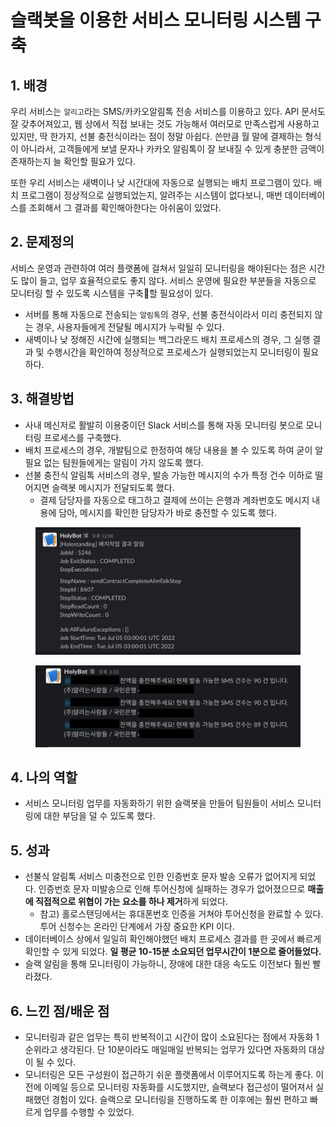 # 슬랙봇을 이용한 서비스 모니터링 시스템 구축

## 1. 배경&#x20;

우리 서비스는 `알리고`라는 SMS/카카오알림톡 전송 서비스를 이용하고 있다. API 문서도 잘 갖추어져있고, 웹 상에서 직접 보내는 것도 가능해서 여러모로 만족스럽게 사용하고 있지만, 딱 한가지, 선불 충전식이라는 점이 정말 아쉽다. 쓴만큼 월 말에 결제하는 형식이 아니라서, 고객들에게 보낼 문자나 카카오 알림톡이 잘 보내질 수 있게 충분한 금액이 존재하는지 늘 확인할 필요가 있다.&#x20;

또한 우리 서비스는 새벽이나 낮 시간대에 자동으로 실행되는 배치 프로그램이 있다. 배치 프로그램이 정상적으로 실행되었는지, 알려주는 시스템이 없다보니, 매번 데이터베이스를 조회해서 그 결과를 확인해아한다는 아쉬움이 있었다. &#x20;

## 2. 문제정의

서비스 운영과 관련하여 여러 플랫폼에 걸쳐서 일일히 모니터링을 해야된다는 점은 시간도 많이 들고, 업무 효율적으로도 좋지 않다. 서비스 운영에 필요한 부분들을 자동으로 모니터링 할 수 있도록 시스템을 구축할 필요성이 있다.&#x20;

* 서버를 통해 자동으로 전송되는 `알림톡`의 경우, 선불 충전식이라서 미리 충전되지 않는 경우, 사용자들에게 전달될 메시지가 누락될 수 있다.
* 새벽이나 낮 정해진 시간에 실행되는 백그라운드 배치 프로세스의 경우, 그 실행 결과 및 수행시간을 확인하여 정상적으로 프로세스가 실행되었는지 모니터링이 필요하다.

## 3. 해결방법

* 사내 메신저로 활발히 이용중이던 Slack 서비스를 통해 자동 모니터링 봇으로 모니터링 프로세스를 구축했다.
* 배치 프로세스의 경우, 개발팀으로 한정하여 해당 내용을 볼 수 있도록 하여 굳이 알필요 없는 팀원들에게는 알림이 가지 않도록 했다.
* 선불 충전식 알림톡 서비스의 경우, 발송 가능한 메시지의 수가 특정 건수 이하로 떨어지면 슬랙봇 메시지가 전달되도록 했다.
  * 결제 담당자를 자동으로 태그하고 결제에 쓰이는 은행과 계좌번호도 메시지 내용에 담아, 메시지를 확인한 담당자가 바로 충전할 수 있도록 했다.&#x20;

<figure><img src="../../.gitbook/assets/image (7) (10).png" alt=""><figcaption></figcaption></figure>

<figure><img src="../../.gitbook/assets/image (6) (1) (1).png" alt=""><figcaption></figcaption></figure>

## 4. 나의 역할

* 서비스 모니터링 업무를 자동화하기 위한 슬랙봇을 만들어 팀원들이 서비스 모니터링에 대한 부담을 덜 수 있도록 했다.

## 5. 성과

* 선불식 알림톡 서비스 미충전으로 인한 인증번호 문자 발송 오류가 없어지게 되었다. 인증번호 문자 미발송으로 인해 투어신청에 실패하는 경우가 없어졌으므로 **매출에 직접적으로 위협이 가는 요소를 하나 제거**하게 되었다.
  * 참고) 홀로스탠딩에서는 휴대폰번호 인증을 거쳐야 투어신청을 완료할 수 있다. 투어 신청수는 온라인 단계에서 가장 중요한 KPI 이다.
* 데이터베이스 상에서 일일히 확인해야했던 배치 프로세스 결과를 한 곳에서 빠르게 확인할 수 있게 되었다. **일 평균 10-15분 소요되던 업무시간이 1분으로 줄어들었다.**
* 슬랙 알림을 통해 모니터링이 가능하니, 장애에 대한 대응 속도도 이전보다 훨씬 빨라졌다.

## 6. 느낀 점/배운 점

* 모니터링과 같은 업무는 특히 반복적이고 시간이 많이 소요된다는 점에서 자동화 1순위라고 생각된다. 단 10분이라도 매일매일 반복되는 업무가 있다면 자동화의 대상이 될 수 있다.
* 모니터링은 모든 구성원이 접근하기 쉬운 플랫폼에서 이루어지도록 하는게 좋다. 이전에 이메일 등으로 모니터링 자동화를 시도했지만, 슬랙보다 접근성이 떨어져서 실패했던 경험이 있다. 슬랙으로 모니터링을 진행하도록 한 이후에는 훨씬 편하고 빠르게 업무를 수행할 수 있었다.
